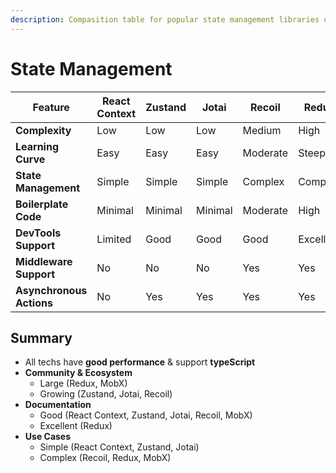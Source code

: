 ```yaml
---
description: Compasition table for popular state management libraries of React
---
```


# State Management

| Feature                  | React Context | Zustand | Jotai   | Recoil   | Redux     | MobX    |
| ------------------------ | ------------- | ------- | ------- | -------- | --------- | ------- |
| **Complexity**           | Low           | Low     | Low     | Medium   | High      | High    |
| **Learning Curve**       | Easy          | Easy    | Easy    | Moderate | Steep     | Steep   |
| **State Management**     | Simple        | Simple  | Simple  | Complex  | Complex   | Complex |
| **Boilerplate Code**     | Minimal       | Minimal | Minimal | Moderate | High      | High    |
| **DevTools Support**     | Limited       | Good    | Good    | Good     | Excellent | Good    |
| **Middleware Support**   | No            | No      | No      | Yes      | Yes       | Yes     |
| **Asynchronous Actions** | No            | Yes     | Yes     | Yes      | Yes       | Yes     |

## Summary

- All techs have **good performance** & support **typeScript**
- **Community & Ecosystem**
  - Large (Redux, MobX)
  - Growing (Zustand, Jotai, Recoil)
- **Documentation**
  - Good (React Context, Zustand, Jotai, Recoil, MobX)
  - Excellent (Redux)
- **Use Cases**
  - Simple (React Context, Zustand, Jotai)
  - Complex (Recoil, Redux, MobX)

